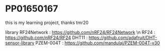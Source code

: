 # PP01650167
this is my learning project, thanks tmr20

library
RF24Network : https://github.com/nRF24/RF24Network  \n
RF24  : https://github.com/nRF24/RF24 
DHT11 : https://github.com/adafruit/DHT-sensor-library
PZEM-004T : https://github.com/mandulaj/PZEM-004T-v30

